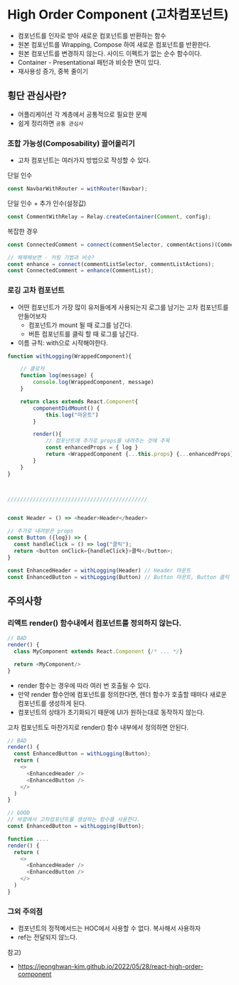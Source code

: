 # High Order Component (고차컴포넌트)

- 컴포넌트를 인자로 받아 새로운 컴포넌트를 반환하는 함수
- 원본 컴포넌트를 Wrapping, Compose 하여 새로운 컴포넌트를 반환한다.
- 원본 컴포넌트를 변경하지 않는다. 사이드 이펙트가 없는 순수 함수이다.
- Container - Presentational 패턴과 비슷한 면이 있다.
- 재사용성 증가, 중복 줄이기

## 횡단 관심사란?
- 어플리케이션 각 계층에서 공통적으로 필요한 문제
- 쉽게 정리하면 `공통 관심사`

### 조합 가능성(Composability) 끌어올리기

- 고차 컴포넌트는 여러가지 방법으로 작성할 수 있다.

단일 인수
```js
const NavbarWithRouter = withRouter(Navbar);
```

단일 인수 + 추가 인수(설정값)
```js
const CommentWithRelay = Relay.createContainer(Comment, config);
```

복잡한 경우
```js
const ConnectedComment = connect(commentSelector, commentActions)(CommentList);

// 해체해보면 - 커링 기법과 비슷?
const enhance = connect(commentListSelector, commentListActions);
const ConnectedComment = enhance(CommentList);
```


### 로깅 고차 컴포넌트
- 어떤 컴포넌트가 가장 많이 유저들에게 사용되는지 로그를 남기는 고차 컴포넌트를 만들어보자
  - 컴포넌트가 mount 될 때 로그를 남긴다.
  - 버튼 컴포넌트를 클릭 할 때 로그를 남긴다.
- 이름 규칙: with으로 시작해야한다.
```js
function withLogging(WrappedComponent){

    // 클로저
    function log(message) {
        console.log(WrappedComponent, message)
    }

    return class extends React.Component{
        componentDidMount() {
            this.log("마운트")
        }

        render(){
            // 컴포넌트에 추가로 props를 내려주는 것에 주목
            const enhancedProps = { log }
            return <WrappedComponent {...this.props} {...enhancedProps} />
        }
    }
}



////////////////////////////////////////////


const Header = () => <header>Header</header>

// 추가로 내려받은 props
const Button ({log}) => {
  const handleClick = () => log("클릭");
  return <button onClick={handleClick}>클릭</button>;
}

const EnhancedHeader = withLogging(Header) // Header 마운트
const EnhancedButton = withLogging(Button) // Button 마운트, Button 클릭
```

## 주의사항
### 리액트 render() 함수내에서 컴포넌트를 정의하지 않는다.
```js
// BAD
render() {
  class MyComponent extends React.Component {/* ... */}

  return <MyComponent/>
}
```

- render 함수는 경우에 따라 여러 번 호출될 수 있다.
- 만약 render 함수안에 컴포넌트를 정의한다면, 렌더 함수가 호출할 때마다 새로운 컴포넌트를 생성하게 된다.
- 컴포넌트의 상태가 초기화되기 때문에 UI가 원하는대로 동작하지 않는다.

고차 컴포넌트도 마찬가지로 render() 함수 내부에서 정의하면 안된다.

```js
// BAD
render() {
  const EnhancedButton = withLogging(Button);
  return (
    <>
      <EnhancedHeader />
      <EnhancedButton />
    </>
  )
}

// GOOD
// 바깥에서 고차컴포넌트를 생성하는 함수를 사용한다.
const EnhancedButton = withLogging(Button);

function ....
render() {
  return (
    <>
      <EnhancedHeader />
      <EnhancedButton />
    </>
  )
}
```

### 그외 주의점
- 컴포넌트의 정적메서드는 HOC에서 사용할 수 없다. 복사해서 사용하자
- ref는 전달되지 않느다.

참고)
- https://jeonghwan-kim.github.io/2022/05/28/react-high-order-component